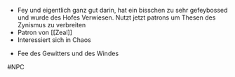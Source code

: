 - Fey und eigentlich ganz gut darin, hat ein bisschen zu sehr gefeybossed und wurde des Hofes Verwiesen. Nutzt jetzt patrons um Thesen des Zynismus zu verbreiten  
- Patron von [[Zeal]]
- Interessiert sich in Chaos 

* Fee des Gewitters und des Windes


#NPC 